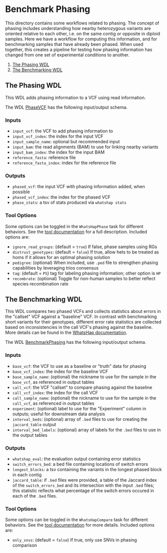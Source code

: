 # Benchmark Phasing

This directory contains some workflows related to phasing. The concept of phasing includes understanding how nearby 
heterozygous variants are oriented relative to each other, i.e. on the same contig or opposite in diploid samples.
Here we have a workflow for computing this information, and for benchmarking samples that have already been phased.
When used together, this creates a pipeline for testing how phasing information has changed from one set of experimental
conditions to another.

1. [The Phasing WDL](#the-phasing-wdl)
2. [The Benchmarking WDL](#the-benchmarking-wdl)


## The Phasing WDL

This WDL adds phasing information to a VCF using read information.

The WDL [PhaseVCF](PhaseVCF.wdl) has the following input/output schema.

### Inputs

- `input_vcf`: the VCF to add phasing information to
- `input_vcf_index`: the index for the input VCF
- `input_sample_name`: optional but recommended input 
- `input_bam`: the read alignments (BAM) to use for linking nearby variants
- `input_bam_index`: the index for the input BAM
- `reference_fasta`: reference file 
- `reference_fasta_index`: index for the reference file

### Outputs

- `phased_vcf`: the input VCF with phasing information added, when possible
- `phased_vcf_index`: the index for the phased VCF
- `phase_stats`: a tsv of stats produced via `whatshap stats`

### Tool Options

Some options can be toggled in the `WhatsHapPhase` task for different behaviors. See the 
[tool documentation](https://whatshap.readthedocs.io/en/latest/guide.html) for a full description. Included options are:

- `ignore_read_groups`: (default = `true`) If false, phase samples using RGs
- `distrust_genotypes`: (default = `false`) If true, allow hets to be treated as homs if it allows for an optimal phasing solution
- `pedigree`: (optional) When included, use `.ped` file to strengthen phasing capabilities by leveraging trios consensus
- `tag`: (default = `PS`) tag for labeling phasing information; other option is `HP`
- `recombrate`: (optional) Toggle for non-human samples to better reflect species recombination rate


## The Benchmarking WDL

This WDL compares two phased VCFs and collects statistics about errors in the "callset" VCF against a "baseline" VCF. 
In contrast with benchmarking short variants for their genotypes, different error rate statistics are collected based
on inconsistencies in the call VCF's phasing against the baseline. More details can be found in the 
[WhatsHap documentation](https://whatshap.readthedocs.io/en/latest/guide.html#whatshap-compare).

The WDL [BenchmarkPhasing](BenchmarkPhasing.wdl) has the following input/output schema.

### Inputs

- `base_vcf`: the VCF to use as a baseline or "truth" data for phasing
- `base_vcf_index`: the index for the baseline VCF
- `base_sample_name`: (optional) the nickname to use for the sample in the `base_vcf`, as referenced in output tables
- `call_vcf`: the VCF "callset" to compare phasing against the baseline
- `call_vcf_index`: the index for the call VCF
- `call_sample_name`: (optional) the nickname to use for the sample in the `call_vcf`, as referenced in output tables
- `experiment`: (optional) label to use for the "Experiment" column in outputs; useful for downstream data analysis
- `interval_beds`: (optional) array of `.bed` files to use for creating the `jaccard_table` output
- `interval_bed_labels`: (optional) array of labels for the `.bed` files to use in the output tables

### Outputs

- `whatshap_eval`: the evaluation output containing error statistics
- `switch_errors_bed`: a bed file containing locations of switch errors
- `longest_blocks`: a tsv containing the variants in the longest phased block in each contig
- `jaccard_table`: if `.bed` files were provided, a table of the Jaccard index of the `switch_errors_bed` and  its intersection
with the input `.bed` files; this statistic reflects what percentage of the switch errors occured in each of the `.bed` files.

### Tool Options

Some options can be toggled in the `WhatsHapCompare` task for different behaviors. See the 
[tool documentation](https://whatshap.readthedocs.io/en/latest/guide.html#whatshap-compare) for more details. Included
options are:

- `only_snvs`: (default = `false`) If true, only use SNVs in phasing comparison